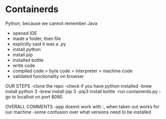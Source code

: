 # Containerds
Python, because we cannot remember Java


- opened IDE 
- made a folder, then file
- explicitly said it was a .py
- install python
- install pip
- installed bottle
- write code
- compiled code > byte code > interpreter > machine code
- validated functionality on browser


OUR STEPS
-clone the repo 
-check if you have python installed
-brew install python 3
-brew install pip 3
-pip3 install bottle
-run containerds.py
-go to localhot on port 8080 

OVERALL COMMENTS
-app doesnt work with :, when taken out works for our machine
-some confusion over what versions need to be installed 


